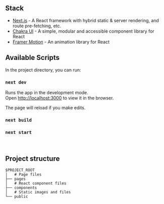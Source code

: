 ## Stack

- [Next.js](https://nextjs.org/) - A React framework with hybrid static & server rendering, and route pre-fetching, etc.
- [Chakra UI](https://chakra-ui.com/) - A simple, modular and accessible component library for React
- [Framer Motion](https://www.framer.com/motion/) - An animation library for React

## Available Scripts

In the project directory, you can run:

### `next dev`

Runs the app in the development mode.
<br />
Open [http://localhost:3000](http://localhost:3000) to view it in the browser.

The page will reload if you make edits.
<br />

### `next build`

### `next start`

<br />

## Project structure

```
$PROJECT_ROOT
│   # Page files
├── pages
│   # React component files
├── components
│   # Static images and files
└── public
```